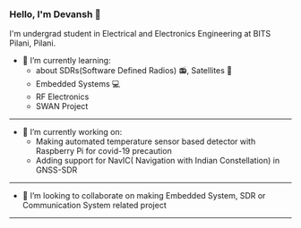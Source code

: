 ### Hello, I'm Devansh 👋

I'm undergrad student in Electrical and Electronics Engineering at BITS Pilani, Pilani.

- 🌱 I’m currently learning:
  - about SDRs(Software Defined Radios) :radio:, Satellites :satellite:
  - Embedded Systems :computer:
  - RF Electronics 
  - SWAN Project
  
---
- 🔭 I’m currently working on:
  - Making automated temperature sensor based detector with Raspberry Pi for covid-19 precaution
  - Adding support for NavIC( Navigation with Indian Constellation) in GNSS-SDR

---
- 👯 I’m looking to collaborate on making Embedded System, SDR or Communication System related project

---
<!-- - 🤔 I’m actively looking for help with C++ -->

<!-- --- -->
<!--
**Devansh0210/Devansh0210** is a ✨ _special_ ✨ repository because its `README.md` (this file) appears on your GitHub profile.

Here are some ideas to get you started:

- 🔭 I’m currently working on ...
- 🌱 I’m currently learning ...
- 👯 I’m looking to collaborate on ...
- 🤔 I’m looking for help with ...
- 💬 Ask me about ...
- 📫 How to reach me: ...
- 😄 Pronouns: ...
- ⚡ Fun fact: ...
-->
